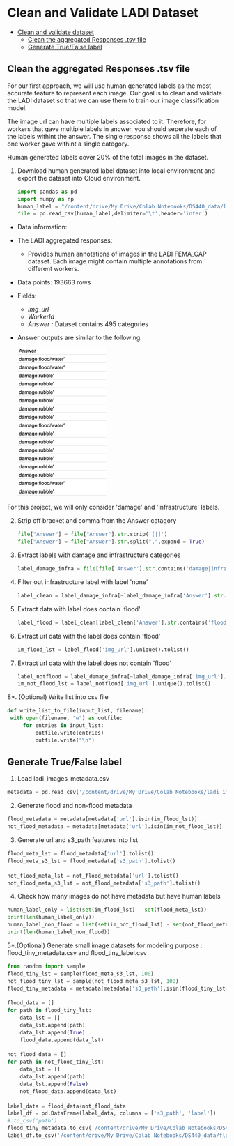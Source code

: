 # Clean and Validate LADI Dataset
- [Clean and validate dataset](#clean_and_validate_ladi_dataset)
  * [Clean the aggregated Responses .tsv file](#clean_the_aggregated_responses_.tsv_file)
  * [Generate True/False label](#generate_true/false_label)

## Clean the aggregated Responses .tsv file

For our first approach, we will use human generated labels as the most accurate feature to represent each image. Our goal is to clean and validate the LADI dataset so that we can use them to train our image classification model. 

The image url can have multiple labels associated to it. Therefore, for workers that gave multiple labels in ancwer, you should seperate each of the labels withint the answer. The single response shows all the labels that one worker gave withint a single category.

Human generated labels cover 20% of the total images in the dataset. 

1. Download human generated label dataset into local environment and export the dataset into Cloud environment.

   ```python
   import pandas as pd
   import numpy as np
   human_label = "/content/drive/My Drive/Colab Notebooks/DS440_data/ladi_aggregated_responses.tsv"
   file = pd.read_csv(human_label,delimiter='\t',header='infer')
   ```

- Data information: 

- The LADI aggregated responses:

  - Provides human annotations of images in the LADI FEMA_CAP dataset. Each image might contain multiple annotations from different workers.

- Data points: 193663 rows

- Fields: 

  - *img_url* 
  - *WorkerId*
  - *Answer :* Dataset contains 495 categories

- Answer outputs are similar to the following: 


  ![img](https://github.com/NaeRong/DS440_Capstone/blob/master/Images/Label_Human.png)

For this project, we will only consider 'damage' and 'infrastructure' labels.

2. Strip off bracket and comma from the Answer catagory

   ```python
   file["Answer"] = file["Answer"].str.strip('[|]')
   file["Answer"] = file["Answer"].str.split(",",expand = True)
   ```
3. Extract labels with damage and infrastructure categories

   ```python
   label_damage_infra = file[file['Answer'].str.contains('damage|infrastructure',na=False,case=False)]
   ```
4. Filter out infrastructure label with label 'none'
   ```python
   label_clean = label_damage_infra[~label_damage_infra['Answer'].str.contains('none',na=False,case=False)]
   ```
5. Extract data with label does contain 'flood'
   ```python
   label_flood = label_clean[label_clean['Answer'].str.contains('flood',na=False,case=False)]
   ```
6. Extract url data with the label does contain 'flood'
   ```python
   im_flood_lst = label_flood['img_url'].unique().tolist()
   ```
7. Extract url data with the label does not contain 'flood'
   ```python
   label_notflood = label_damage_infra[~label_damage_infra['img_url'].isin(im_flood_lst)]
   im_not_flood_lst = label_notflood['img_url'].unique().tolist()
   ``` 
8*. (Optional) Write list into csv file

   ```python
   def write_list_to_file(input_list, filename):
    with open(filename, "w") as outfile:
        for entries in input_list:
            outfile.write(entries)
            outfile.write("\n")
   ```   

## Generate True/False label 

1. Load ladi_images_metadata.csv
```python
metadata = pd.read_csv('/content/drive/My Drive/Colab Notebooks/ladi_images_metadata.csv')
```
2. Generate flood and non-flood metadata
```python
flood_metadata = metadata[metadata['url'].isin(im_flood_lst)]
not_flood_metadata = metadata[metadata['url'].isin(im_not_flood_lst)]
```
3. Generate url and s3_path features into list
```python
flood_meta_lst = flood_metadata['url'].tolist()
flood_meta_s3_lst = flood_metadata['s3_path'].tolist()

not_flood_meta_lst = not_flood_metadata['url'].tolist()
not_flood_meta_s3_lst = not_flood_metadata['s3_path'].tolist()
```
4. Check how many images do not have metadata but have human labels
```python
human_label_only = list(set(im_flood_lst) - set(flood_meta_lst))
print(len(human_label_only))
human_label_non_flood = list(set(im_not_flood_lst) - set(not_flood_meta_lst))
print(len(human_label_non_flood))
```
5*.(Optional) Generate small image datasets for modeling purpose : flood_tiny_metadata.csv and flood_tiny_label.csv
```python
from random import sample
flood_tiny_lst = sample(flood_meta_s3_lst, 100)
not_flood_tiny_lst = sample(not_flood_meta_s3_lst, 100)
flood_tiny_metadata = metadata[metadata['s3_path'].isin(flood_tiny_lst+not_flood_tiny_lst)]

flood_data = []
for path in flood_tiny_lst:
    data_lst = []
    data_lst.append(path)
    data_lst.append(True)
    flood_data.append(data_lst)

not_flood_data = []
for path in not_flood_tiny_lst:
    data_lst = []
    data_lst.append(path)
    data_lst.append(False)
    not_flood_data.append(data_lst)

label_data = flood_data+not_flood_data
label_df = pd.DataFrame(label_data, columns = ['s3_path', 'label']) 
#.to_csv('path')
flood_tiny_metadata.to_csv('/content/drive/My Drive/Colab Notebooks/DS440_data/flood_tiny_metadata.csv')
label_df.to_csv('/content/drive/My Drive/Colab Notebooks/DS440_data/flood_tiny_label.csv')
```
